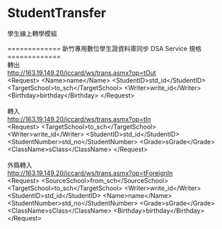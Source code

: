 StudentTransfer
===============

學生線上轉學模組

============= 新竹專用數位學生證資料庫同步 DSA Service 規格 =============<br/>
	轉出<br/>
http://163.19.149.20/iccard/ws/trans.asmx?op=tOut<br/>
&lt;Request&gt;
 &lt;Name&gt;name&lt;/Name&gt;
	&lt;StudentID&gt;std_id&lt;/StudentID&gt;
	&lt;TargetSchool&gt;to_sch&lt;/TargetSchool&gt;
	&lt;Writer&gt;write_id&lt;/Writer&gt;
	&lt;Birthday&gt;birthday&lt;/Birthday&gt;
&lt;/Request&gt;<br/>
<br/>
轉入<br/>
http://163.19.149.20/iccard/ws/trans.asmx?op=tIn<br/>
&lt;Request&gt;
	&lt;TargetSchool&gt;to_sch&lt;/TargetSchool&gt;
	&lt;Writer&gt;write_id&lt;/Writer&gt;
	&lt;StudentID&gt;std_id&lt;/StudentID&gt;
	&lt;StudentNumber&gt;std_no&lt;/StudentNumber&gt;
	&lt;Grade&gt;sGrade&lt;/Grade&gt;
	&lt;ClassName&gt;sClass&lt;/ClassName&gt;
&lt;/Request&gt;<br/>
<br/>
外縣轉入<br/>
http://163.19.149.20/iccard/ws/trans.asmx?op=tForeignIn<br/>
&lt;Request&gt;
	&lt;SourceSchool&gt;from_sch&lt;/SourceSchool&gt;
	&lt;TargetSchool&gt;to_sch&lt;/TargetSchool&gt;
	&lt;Writer&gt;write_id&lt;/Writer&gt;
	&lt;StudentID&gt;std_id&lt;/StudentID&gt;
	&lt;Name&gt;name&lt;/Name&gt;
	&lt;StudentNumber&gt;std_no&lt;/StudentNumber&gt;
	&lt;Grade&gt;sGrade&lt;/Grade&gt;
	&lt;ClassName&gt;sClass&lt;/ClassName&gt;
	&lt;Birthday&gt;birthday&lt;/Birthday&gt;
&lt;/Request&gt;
